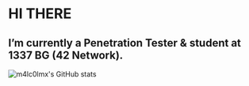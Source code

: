 # HI THERE 
## I’m currently a Penetration Tester & student at 1337 BG (42 Network).

![m4lc0lmx's GitHub stats](https://github-readme-stats.vercel.app/api?username=m4lc0lmx&show_icons=true&theme=dark)

